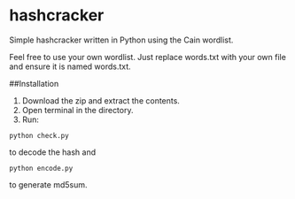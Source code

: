 # hashcracker
Simple hashcracker written in Python using the Cain wordlist.

Feel free to use your own wordlist. Just replace words.txt with your own file and ensure it is named words.txt.

##Installation

1. Download the zip and extract the contents.
2. Open terminal in the directory.
3. Run:
```
python check.py
```
to decode the hash and
```
python encode.py
```
to generate md5sum.
